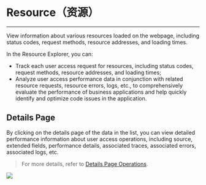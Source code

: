 # Resource（资源）
---

View information about various resources loaded on the webpage, including status codes, request methods, resource addresses, and loading times.

In the Resource Explorer, you can:

- Track each user access request for resources, including status codes, request methods, resource addresses, and loading times;
- Analyze user access performance data in conjunction with related resource requests, resource errors, logs, etc., to comprehensively evaluate the performance of business applications and help quickly identify and optimize code issues in the application.



## Details Page

By clicking on the details page of the data in the list, you can view detailed performance information about user access operations, including source, extended fields, performance details, associated traces, associated errors, associated logs, etc.

> For more details, refer to [Details Page Operations](view.md).

![](../img/resource.gif)